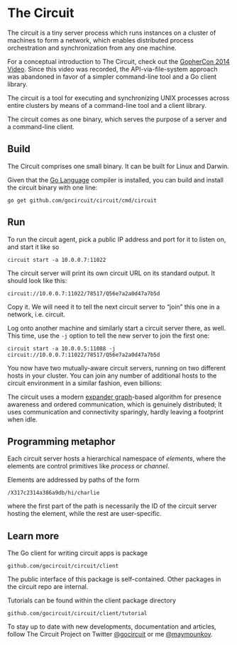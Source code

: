 The Circuit
===========

The circuit is a tiny server process which runs instances on a cluster of machines
to form a network, which enables distributed process orchestration and synchronization
from any one machine.

For a conceptual introduction to The Circuit, check out the
[GopherCon 2014 Video](http://confreaks.com/videos/3421-gophercon2014-the-go-circuit-towards-elastic-computation-with-no-failures).
Since this video was recorded, the API-via-file-system approach was abandoned
in favor of a simpler command-line tool and a Go client library.

The circuit is a tool for executing and synchronizing UNIX processes across entire clusters
by means of a command-line tool and a client library.

The circuit comes as one binary, which serves the purpose of a server
and a command-line client.

Build
-----

The Circuit comprises one small binary. It can be built for Linux and Darwin.

Given that the [Go Language](http://golang.org) compiler is installed,
you can build and install the circuit binary with one line:

	go get github.com/gocircuit/circuit/cmd/circuit

Run
---

To run the circuit agent, pick a public IP address and port for it to
listen on, and start it like so

	circuit start -a 10.0.0.7:11022

The circuit server will print its own circuit URL on its standard output.
It should look like this:

	circuit://10.0.0.7:11022/78517/Q56e7a2a0d47a7b5d

Copy it. We will need it to tell the next circuit server to “join” this one
in a network, i.e. circuit.

Log onto another machine and similarly start a circuit server there, as well.
This time, use the `-j` option to tell the new server to join the first one:

	circuit start -a 10.0.0.5:11088 -j circuit://10.0.0.7:11022/78517/Q56e7a2a0d47a7b5d

You now have two mutually-aware circuit servers, running on two different hosts in your cluster.
You can join any number of additional hosts to the circuit environment in a similar fashion,
even billions:

The circuit uses a modern [expander graph](http://en.wikipedia.org/wiki/Expander_graph)-based
algorithm for presence awareness and ordered communication, which is genuinely distributed;
It uses communication and connectivity sparingly, hardly leaving a footprint when idle.

Programming metaphor
-------

Each circuit server hosts a hierarchical namespace of _elements_, where the elements
are control primitives like _process_ or _channel_.

Elements are addressed by paths of the form

	/X317c2314a386a9db/hi/charlie

where the first part of the path is necessarily the ID of the circuit server hosting the element,
while the rest are user-specific.

Learn more
----------

The Go client for writing circuit apps is package

	github.com/gocircuit/circuit/client

The public interface of this package is self-contained. Other
packages in the circuit repo are internal.

Tutorials can be found within the client package directory

	github.com/gocircuit/circuit/client/tutorial

To stay up to date with new developments, documentation and articles, follow
The Circuit Project on Twitter [@gocircuit](https://twitter.com/gocircuit) or
me [@maymounkov](https://twitter.com/maymounkov).
